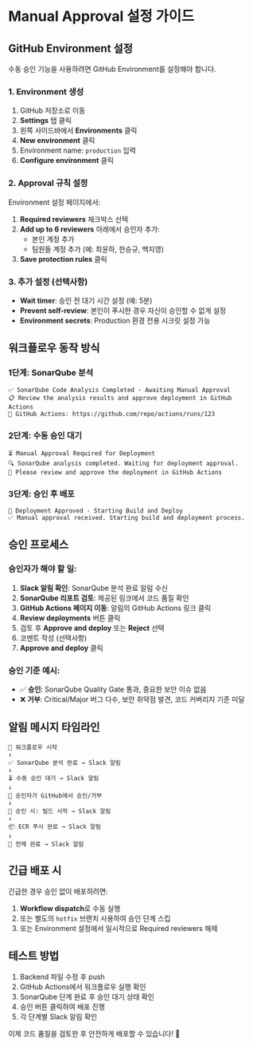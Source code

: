 # Manual Approval 설정 가이드

## GitHub Environment 설정

수동 승인 기능을 사용하려면 GitHub Environment를 설정해야 합니다.

### 1. Environment 생성

1. GitHub 저장소로 이동
2. **Settings** 탭 클릭
3. 왼쪽 사이드바에서 **Environments** 클릭
4. **New environment** 클릭
5. Environment name: `production` 입력
6. **Configure environment** 클릭

### 2. Approval 규칙 설정

Environment 설정 페이지에서:

1. **Required reviewers** 체크박스 선택
2. **Add up to 6 reviewers** 아래에서 승인자 추가:
   - 본인 계정 추가
   - 팀원들 계정 추가 (예: 최윤하, 한승규, 백지영)
3. **Save protection rules** 클릭

### 3. 추가 설정 (선택사항)

- **Wait timer**: 승인 전 대기 시간 설정 (예: 5분)
- **Prevent self-review**: 본인이 푸시한 경우 자신이 승인할 수 없게 설정
- **Environment secrets**: Production 환경 전용 시크릿 설정 가능

## 워크플로우 동작 방식

### 1단계: SonarQube 분석
```
✅ SonarQube Code Analysis Completed - Awaiting Manual Approval
📋 Review the analysis results and approve deployment in GitHub Actions
🔗 GitHub Actions: https://github.com/repo/actions/runs/123
```

### 2단계: 수동 승인 대기
```
⏳ Manual Approval Required for Deployment
🔍 SonarQube analysis completed. Waiting for deployment approval.
👤 Please review and approve the deployment in GitHub Actions
```

### 3단계: 승인 후 배포
```
🚀 Deployment Approved - Starting Build and Deploy
✅ Manual approval received. Starting build and deployment process.
```

## 승인 프로세스

### 승인자가 해야 할 일:

1. **Slack 알림 확인**: SonarQube 분석 완료 알림 수신
2. **SonarQube 리포트 검토**: 제공된 링크에서 코드 품질 확인
3. **GitHub Actions 페이지 이동**: 알림의 GitHub Actions 링크 클릭
4. **Review deployments** 버튼 클릭
5. 검토 후 **Approve and deploy** 또는 **Reject** 선택
6. 코멘트 작성 (선택사항)
7. **Approve and deploy** 클릭

### 승인 기준 예시:

- ✅ **승인**: SonarQube Quality Gate 통과, 중요한 보안 이슈 없음
- ❌ **거부**: Critical/Major 버그 다수, 보안 취약점 발견, 코드 커버리지 기준 미달

## 알림 메시지 타임라인

```
🔄 워크플로우 시작
↓
✅ SonarQube 분석 완료 → Slack 알림
↓
⏳ 수동 승인 대기 → Slack 알림
↓
👤 승인자가 GitHub에서 승인/거부
↓
🚀 승인 시: 빌드 시작 → Slack 알림
↓
📦 ECR 푸시 완료 → Slack 알림
↓
🎉 전체 완료 → Slack 알림
```

## 긴급 배포 시

긴급한 경우 승인 없이 배포하려면:

1. **Workflow dispatch**로 수동 실행
2. 또는 별도의 `hotfix` 브랜치 사용하여 승인 단계 스킵
3. 또는 Environment 설정에서 일시적으로 Required reviewers 해제

## 테스트 방법

1. Backend 파일 수정 후 push
2. GitHub Actions에서 워크플로우 실행 확인
3. SonarQube 단계 완료 후 승인 대기 상태 확인
4. 승인 버튼 클릭하여 배포 진행
5. 각 단계별 Slack 알림 확인

이제 코드 품질을 검토한 후 안전하게 배포할 수 있습니다! 🚀
